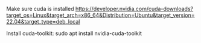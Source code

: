 Make sure cuda is installed
https://developer.nvidia.com/cuda-downloads?target_os=Linux&target_arch=x86_64&Distribution=Ubuntu&target_version=22.04&target_type=deb_local


Install cuda-toolkit:
sudo apt install nvidia-cuda-toolkit
